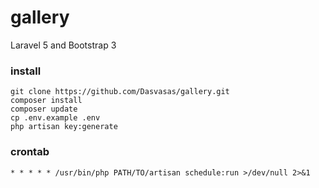 # gallery

Laravel 5 and Bootstrap 3

### install

```
git clone https://github.com/Dasvasas/gallery.git
composer install
composer update
cp .env.example .env
php artisan key:generate
```

### crontab

```
* * * * * /usr/bin/php PATH/TO/artisan schedule:run >/dev/null 2>&1
```